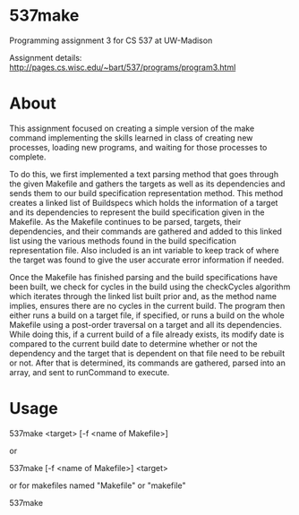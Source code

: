 # **537make**

Programming assignment 3 for CS 537 at UW-Madison

Assignment details: http://pages.cs.wisc.edu/~bart/537/programs/program3.html

# **About**

This assignment focused on creating a simple version of the make command implementing the skills learned in class of creating new processes, loading new programs, and waiting for those processes to complete.

To do this, we first implemented a text parsing method that goes through the given Makefile and gathers the targets as well as its dependencies and sends them to our build specification representation method. This method creates a linked list of Buildspecs which holds the information of a target and its dependencies to represent the build specification given in the Makefile. As the Makefile continues to be parsed, targets, their dependencies, and their commands are gathered and added to this linked list using the various methods found in the build specification representation file. Also included is an int variable to keep track of where the target was found to give the user accurate error information if needed.

Once the Makefile has finished parsing and the build specifications have been built, we check for cycles in the build using the checkCycles algorithm which iterates through the linked list built prior and, as the method name implies, ensures there are no cycles in the current build. The program then either runs a build on a target file, if specified, or runs a build on the whole Makefile using a post-order traversal on a target and all its dependencies. While doing this, if a current build of a file already exists, its modify date is compared to the current build date to determine whether or not the dependency and the target that is dependent on that file need to be rebuilt or not. After that is determined, its commands are gathered, parsed into an array, and sent to runCommand to execute.

# **Usage**

537make \<target\> [-f \<name of Makefile\>]

or

537make [-f \<name of Makefile\>] \<target\>

or for makefiles named "Makefile" or "makefile"

537make
